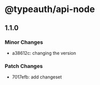 # @typeauth/api-node

## 1.1.0

### Minor Changes

- a38612c: changing the version

### Patch Changes

- 7017efb: add changeset

